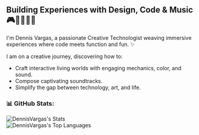 ## Building Experiences with Design, Code & Music 🎮👨🏽‍💻🎵
I'm Dennis Vargas, a passionate Creative Technologist weaving immersive experiences where code meets function and fun. ✨

I am on a creative journey, discovering how to:
- Craft interactive living worlds with engaging mechanics, color, and sound.
- Compose captivating soundtracks.
- Simplify the gap between technology, art, and life.

<!-- Right now, I'm building [Pantry Planner](https://github.com/DennisVargas/PantryPlanner), a meal planner and grocery list app designed to save time from planning to plating. I'm planning on working out Pantry Planner features that seamlessly integrate an AI-powered recipe and meal plan recommendation engine, crafting personalized meals based on the users preferences. I'm also keeping my game development skills sharp and begining a few small projects with Godot game engine. 

You are welcome to follow along in my journey blending pixels, function, time saving & artistic harmony! Explore my projects, [email](mailto:dvargas.software@gmail.com) me to collaborate on something cool, or just say hi!
-->
### 📊 GitHub Stats:
![DennisVargas's Stats](https://github-readme-stats.vercel.app/api?username=DennisVargas&theme=dracula&hide_border=true&include_all_commits=true&count_private=true&show=prs_merged,prs_merged_percentage&hide=contribs&show_icons=true)<br/>
![DennisVargas's Top Languages](https://github-readme-stats.vercel.app/api/top-langs/?username=DennisVargas&langs_count=12&theme=tokyonight&hide_border=true&include_all_commits=true&count_private=true&layout=compact)<br/>
<!-- ![DennisVargas's Github Streak](https://github-readme-streak-stats.herokuapp.com/?user=DennisVargas&theme=tokyonight&hide_border=true)<br/>

![DennisVargas's Activity Graph](https://github-readme-activity-graph.vercel.app/graph/?username=DennisVargas&radius=6&theme=tokyo-night&hide_border=true) -->

<!-- 
My Tools of the Trade:

Programming Languages: Java, C, C++
Scripting Languages: Python, Javascript
Backend: Node.JS, Springboot
Frontend: HTML, CSS, Vue
Static Site Generation: Jekyll
Audio Production: Reaper
Movement & Inspiration: Basketball, Jazz Dance, Baroque Music
[Info needed: Add a sentence or two about your skills or expertise within each tool, like "I'm a master of building interactive gameplay in Java..." or "My passion for Latin rhythms inspires my music..."]


I believe technology is a powerful tool for storytelling, artistic expression, and even escapism. I'm constantly exploring the possibilities at the intersection of creativity and technology, always learning and growing as an artist and programmer.

[Info needed: Add a sentence or two about your interests outside of tech and music, like "When I'm not coding or composing, I love..." or "I'm always learning new things like..." if applicable]

Join the Journey:

Follow me on my blog: [link to your blog]
Connect with me on Twitter: [link to your Twitter]
Check out my portfolio: [link to your portfolio]
Let's chat! [link to your contact page or email address]
Thanks for stopping by! I hope you find something inspiring or helpful here. Feel free to explore and don't hesitate to reach out if you have any questions or just want to say hi.

[Emoji of a handshake or a wave]

[Optional: Add a call to action, like "Sign up for my newsletter to stay updated on my latest projects!" or "Join my Discord server to chat about tech and music!"] -->
